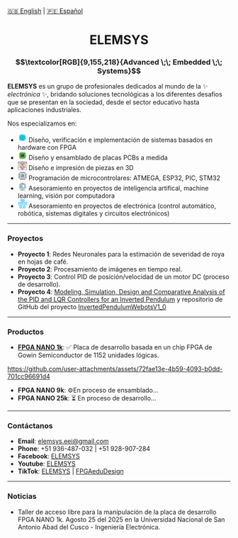 [🇬🇧 English](README.md) | [🇵🇪 Español](README.es.md)

<h1 align="center">ELEMSYS</h1>
<h3 align="center">
$$\textcolor[RGB]{9,155,218}{Advanced \;\; Embedded \;\; Systems}$$
</h3>

**ELEMSYS** es un grupo de profesionales dedicados al mundo de la ✨ _electrónica_ ✨, bridando soluciones tecnológicas a los diferentes desafios que se presentan en la sociedad, desde el sector educativo hasta aplicaciones industriales.

Nos especializamos en:

- <img src="icons/fpga.svg" alt="FPGA Icon" width="20" height="20" /> Diseño, verificación e implementación de sistemas basados en hardware con FPGA 
- <img src="icons/electronics-186.svg" alt="PCB Icon" width="20" height="20" /> Diseño y ensamblado de placas PCBs a medida
- <img src="icons/3d-printing-1.svg" alt="3D Icon" width="20" height="20" /> Diseño e impresión de piezas en 3D
- <img src="icons/electronics-5.svg" alt="MCU Icon" width="20" height="20" /> Programación de microcontrolares: ATMEGA, ESP32, PIC, STM32
- <img src="icons/brain-machine-interface.svg" alt="AI Icon" width="20" height="20" /> Asesoramiento en proyectos de inteligencia artifical, machine learning, visión por computadora
- <img src="icons/robot-25.svg" alt="Robot Icon" width="20" height="20" /> Asesoramiento en proyectos de electrónica (control automático, robótica, sistemas digitales y circuitos electrónicos)

---

### Proyectos

- **Proyecto 1**: Redes Neuronales para la estimación de severidad de roya en hojas de café.
- **Proyecto 2**: Procesamiento de imágenes en tiempo real.
- **Proyecto 3**: Control PID de posición/velocidad de un motor DC (proceso de desarrollo).
- **Proyecto 4**: [Modeling, Simulation, Design and Comparative Analysis of the PID and LQR Controllers for an Inverted Pendulum](https://ieeexplore.ieee.org/document/10833454) y repositorio de GitHub del proyecto [InvertedPendulumWebotsV1_0](https://github.com/elemsys/InvertedPendulumWebotsV1_0)
---

### Productos

- **[FPGA NANO 1k](https://github.com/elemsys/FPGA-NANO-1K/tree/main)**: ✅ Placa de desarrollo basada en un chip FPGA de Gowin Semiconductor de 1152 unidades lógicas.


https://github.com/user-attachments/assets/72fae13e-4b59-4093-b0dd-701cc96691d4


- **FPGA NANO 9k**: ⚙️En proceso de ensamblado...
- **FPGA NANO 25k**: ⏳ En proceso de desarrollo...

---

### Contáctanos

- **Email**: elemsys.eei@gmail.com
- **Phone**: +51 936-487-032 | +51 928-907-284
- **Facebook**: [ELEMSYS](https://www.facebook.com/elemsys.eei)
- **Youtube**: [ELEMSYS](https://www.youtube.com/@elemsys)
- **TikTok**: [ELEMSYS](https://www.tiktok.com/@elemsys.eei) | [FPGAeduDesign](https://www.tiktok.com/@fpgaedudesign)
---

### Noticias

- Taller de acceso libre para la manipulación de la placa de desarrollo FPGA NANO 1k. Agosto 25 del 2025 en la Universidad Nacional de San Antonio Abad del Cusco - Ingeniería Electrónica.

